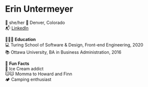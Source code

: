 # Erin Untermeyer

🥳 she/her 📍 Denver, Colorado <br/>
📬 [LinkedIn](www.linkedin.com/in/erin-untermeyer) <br/>

👩🏻‍🎓 **Education** <br/>
💻 Turing School of Software & Design, Front-end Engineering, 2020 <br/>
📚 Ottawa University, BA in Business Administration, 2016 <br/>

🎉 **Fun Facts** <br/>
🍦 Ice Cream addict <br/>
🐱🐱 Momma to Howard and Finn <br/>
🏕 Camping enthusiast <br/>

